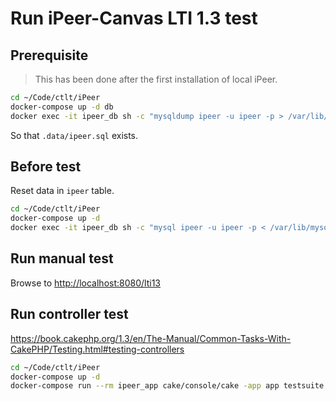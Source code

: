 # Run iPeer-Canvas LTI 1.3 test

## Prerequisite

> This has been done after the first installation of local iPeer.

```bash
cd ~/Code/ctlt/iPeer
docker-compose up -d db
docker exec -it ipeer_db sh -c "mysqldump ipeer -u ipeer -p > /var/lib/mysql/ipeer.sql"
```

So that `.data/ipeer.sql` exists.

## Before test

Reset data in `ipeer` table.

```bash
cd ~/Code/ctlt/iPeer
docker-compose up -d
docker exec -it ipeer_db sh -c "mysql ipeer -u ipeer -p < /var/lib/mysql/ipeer.sql"
```

## Run manual test

Browse to <http://localhost:8080/lti13>

## Run controller test

<https://book.cakephp.org/1.3/en/The-Manual/Common-Tasks-With-CakePHP/Testing.html#testing-controllers>

```bash
cd ~/Code/ctlt/iPeer
docker-compose up -d
docker-compose run --rm ipeer_app cake/console/cake -app app testsuite app case models/lti13
```
